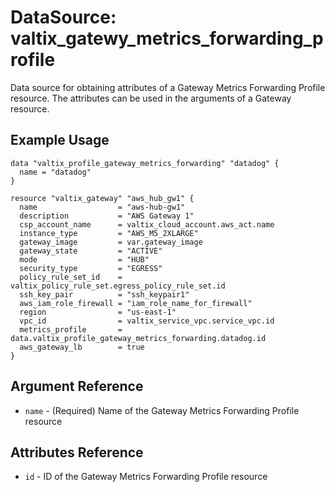 # DataSource: valtix_gatewy_metrics_forwarding_profile
Data source for obtaining attributes of a Gateway Metrics Forwarding Profile resource.  The attributes can be used in the arguments of a Gateway resource.

## Example Usage
```hcl
data "valtix_profile_gateway_metrics_forwarding" "datadog" {
  name = "datadog"
}

resource "valtix_gateway" "aws_hub_gw1" {
  name                  = "aws-hub-gw1"
  description           = "AWS Gateway 1"
  csp_account_name      = valtix_cloud_account.aws_act.name
  instance_type         = "AWS_M5_2XLARGE"
  gateway_image         = var.gateway_image
  gateway_state         = "ACTIVE"
  mode                  = "HUB"
  security_type         = "EGRESS"
  policy_rule_set_id    = valtix_policy_rule_set.egress_policy_rule_set.id
  ssh_key_pair          = "ssh_keypair1"
  aws_iam_role_firewall = "iam_role_name_for_firewall"
  region                = "us-east-1"
  vpc_id                = valtix_service_vpc.service_vpc.id
  metrics_profile       = data.valtix_profile_gateway_metrics_forwarding.datadog.id
  aws_gateway_lb        = true
}
```

## Argument Reference
* `name` - (Required) Name of the Gateway Metrics Forwarding Profile resource

## Attributes Reference
* `id` - ID of the Gateway Metrics Forwarding Profile resource